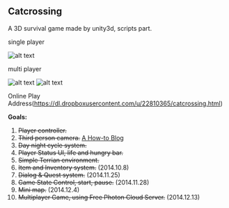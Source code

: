 Catcrossing
---------------

A 3D survival game made by unity3d, scripts part.

single player

![alt text](http://ww4.sinaimg.cn/mw690/415362c7jw1eltofw7a4vj21kw0zkth6.jpg)

multi player

![alt text](http://ww1.sinaimg.cn/mw690/415362c7jw1en7eb8wapvj21kw0tg7g0.jpg)
![alt text](http://ww3.sinaimg.cn/mw690/415362c7jw1en7ebkzs6ij21kw0w27do.jpg)

Online Play Address(https://dl.dropboxusercontent.com/u/22810365/catcrossing.html)

**Goals:**

1. ~~Player controller.~~
2. ~~Third person camera.~~
[A How-to Blog](http://catcrossing.net/wordpress/?p=175)
3. ~~Day night cycle system.~~
4. ~~Player Status UI, life and hungry bar.~~
5. ~~Simple Terrian environment.~~
6. ~~Item and Inventory system.~~ (2014.10.8)
7. ~~Dialog & Quest system.~~ (2014.11.25)
8. ~~Game State Control, start, pause.~~ (2014.11.28)
9. ~~Mini map.~~ (2014.12.4)
10. ~~Multiplayer Game, using Free Photon Cloud Server.~~ (2014.12.13)
